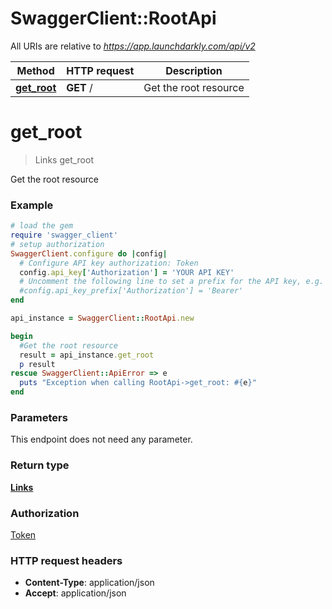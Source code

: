 # SwaggerClient::RootApi

All URIs are relative to *https://app.launchdarkly.com/api/v2*

Method | HTTP request | Description
------------- | ------------- | -------------
[**get_root**](RootApi.md#get_root) | **GET** / | Get the root resource


# **get_root**
> Links get_root

Get the root resource

### Example
```ruby
# load the gem
require 'swagger_client'
# setup authorization
SwaggerClient.configure do |config|
  # Configure API key authorization: Token
  config.api_key['Authorization'] = 'YOUR API KEY'
  # Uncomment the following line to set a prefix for the API key, e.g. 'Bearer' (defaults to nil)
  #config.api_key_prefix['Authorization'] = 'Bearer'
end

api_instance = SwaggerClient::RootApi.new

begin
  #Get the root resource
  result = api_instance.get_root
  p result
rescue SwaggerClient::ApiError => e
  puts "Exception when calling RootApi->get_root: #{e}"
end
```

### Parameters
This endpoint does not need any parameter.

### Return type

[**Links**](Links.md)

### Authorization

[Token](../README.md#Token)

### HTTP request headers

 - **Content-Type**: application/json
 - **Accept**: application/json



